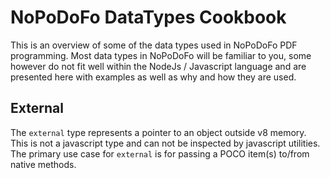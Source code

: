 # NoPoDoFo DataTypes Cookbook

This is an overview of some of the data types used in NoPoDoFo PDF programming. Most data types in NoPoDoFo
will be familiar to you, some however do not fit well within the NodeJs / Javascript language and are presented here with
examples as well as why and how they are used.

## External

The `external` type represents a pointer to an object outside v8 memory. This is not a javascript type and can not be
inspected by javascript utilities. The primary use case for `external` is for passing a POCO item(s) to/from native methods.